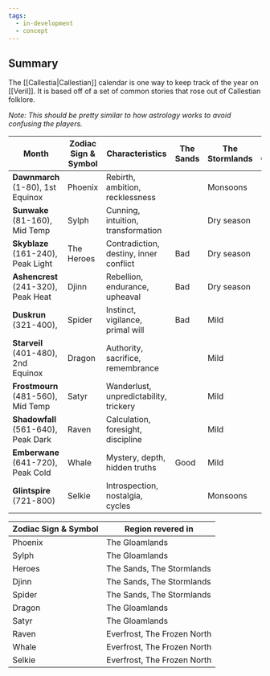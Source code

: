 ```yaml
---
tags:
  - in-development
  - concept
---
```

## Summary

The [[Callestia|Callestian]] calendar is one way to keep track of the year on [[Veril]]. It is based off of a set of common stories that rose out of Callestian folklore.

*Note: This should be pretty similar to how astrology works to avoid confusing the players.* 

| **Month**                           | **Zodiac Sign & Symbol** | Characteristics                        | The Sands | The Stormlands | **The Gloamlands** | **The Frozen North** | **Everfrost** |
| ----------------------------------- | ------------------------ | -------------------------------------- | --------- | -------------- | ------------------ | -------------------- | ------------- |
| **Dawnmarch** (1-80), 1st Equinox   | Phoenix                  | Rebirth, ambition, recklessness        |           | Monsoons       |                    |                      |               |
| **Sunwake** (81-160), Mid Temp      | Sylph                    | Cunning, intuition, transformation     |           | Dry season     |                    |                      |               |
| **Skyblaze** (161-240), Peak Light  | The Heroes               | Contradiction, destiny, inner conflict | Bad       | Dry season     |                    | Good                 |               |
| **Ashencrest** (241-320), Peak Heat | Djinn                    | Rebellion, endurance, upheaval         | Bad       | Dry season     |                    | Good                 | Good          |
| **Duskrun** (321-400),              | Spider                   | Instinct, vigilance, primal will       | Bad       | Mild           |                    | Good                 |               |
| **Starveil** (401-480), 2nd Equinox | Dragon                   | Authority, sacrifice, remembrance      |           | Mild           |                    |                      |               |
| **Frostmourn** (481-560), Mid Temp  | Satyr                    | Wanderlust, unpredictability, trickery |           | Mild           |                    |                      |               |
| **Shadowfall** (561-640), Peak Dark | Raven                    | Calculation, foresight, discipline     |           | Mild           |                    |                      | Bad           |
| **Emberwane** (641-720), Peak Cold  | Whale                    | Mystery, depth, hidden truths          | Good      | Mild           |                    | Bad                  | Bad           |
| **Glintspire** (721-800)            | Selkie                   | Introspection, nostalgia, cycles       |           | Monsoons       |                    |                      | Bad           |

| **Zodiac Sign & Symbol** | Region revered in           |
| ------------------------ | --------------------------- |
| Phoenix                  | The Gloamlands              |
| Sylph                    | The Gloamlands              |
| Heroes                   | The Sands, The Stormlands   |
| Djinn                    | The Sands, The Stormlands   |
| Spider                   | The Sands, The Stormlands   |
| Dragon                   | The Gloamlands              |
| Satyr                    | The Gloamlands              |
| Raven                    | Everfrost, The Frozen North |
| Whale                    | Everfrost, The Frozen North |
| Selkie                   | Everfrost, The Frozen North |

